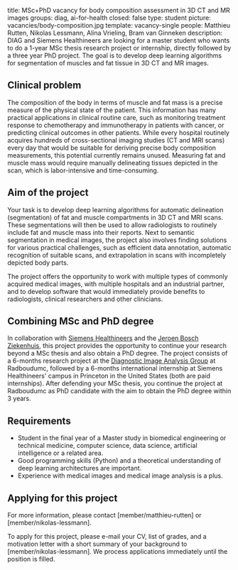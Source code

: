 title: MSc+PhD vacancy for body composition assessment in 3D CT and MR images
groups: diag, ai-for-health
closed: false
type: student
picture: vacancies/body-composition.jpg
template: vacancy-single
people: Matthieu Rutten, Nikolas Lessmann, Alina Vrieling, Bram van Ginneken
description: DIAG and Siemens Healthineers are looking for a master student who wants to do a 1-year MSc thesis research project or internship, directly followed by a three year PhD project. The goal is to develop deep learning algorithms for segmentation of muscles and fat tissue in 3D CT and MR images.

## Clinical problem
The composition of the body in terms of muscle and fat mass is a precise measure of the physical state of the patient. This information has many practical applications in clinical routine care, such as monitoring treatment response to chemotherapy and immunotherapy in patients with cancer, or predicting clinical outcomes in other patients. While every hospital routinely acquires hundreds of cross-sectional imaging studies (CT and MRI scans) every day that would be suitable for deriving precise body composition measurements, this potential currently remains unused. Measuring fat and muscle mass would require manually delineating tissues depicted in the scan, which is labor-intensive and time-consuming.

## Aim of the project
Your task is to develop deep learning algorithms for automatic delineation (segmentation) of fat and muscle compartments in 3D CT and MRI scans. These segmentations will then be used to allow radiologists to routinely include fat and muscle mass into their reports. Next to semantic segmentation in medical images, the project also involves finding solutions for various practical challenges, such as efficient data annotation, automatic recognition of suitable scans, and extrapolation in scans with incompletely depicted body parts.

The project offers the opportunity to work with multiple types of commonly acquired medical images, with multiple hospitals and an industrial partner, and to develop software that would immediately provide benefits to radiologists, clinical researchers and other clinicians.

## Combining MSc and PhD degree
In collaboration with [Siemens Healthineers](https://www.siemens-healthineers.com/) and the [Jeroen Bosch Ziekenhuis](https://www.jeroenboschziekenhuis.nl/), this project provides the opportunity to continue your research beyond a MSc thesis and also obtain a PhD degree. The project consists of a 6-months research project at the [Diagnostic Image Analysis Group](https://diagnijmegen.nl/) at Radboudumc, followed by a 6-months international internship at Siemens Healthineers' campus in Princeton in the United States (both are paid internships). After defending your MSc thesis, you continue the project at Radboudumc as PhD candidate with the aim to obtain the PhD degree within 3 years.

## Requirements
- Student in the final year of a Master study in biomedical engineering or technical medicine, computer science, data science, artificial intelligence or a related area.
- Good programming skills (Python) and a theoretical understanding of deep learning architectures are important.
- Experience with medical images and medical image analysis is a plus.

## Applying for this project
For more information, please contact [member/matthieu-rutten] or [member/nikolas-lessmann].

To apply for this project, please e-mail your CV, list of grades, and a motivation letter with a short summary of your background to [member/nikolas-lessmann]. We process applications immediately until the position is filled.
